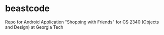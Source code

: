 # beastcode
Repo for Android Application "Shopping with Friends" for CS 2340 (Objects and Design) at Georgia Tech
